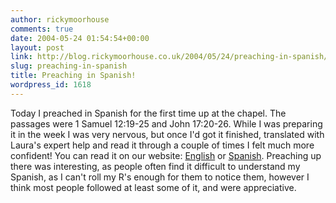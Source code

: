 ```yaml
---
author: rickymoorhouse
comments: true
date: 2004-05-24 01:54:54+00:00
layout: post
link: http://blog.rickymoorhouse.co.uk/2004/05/24/preaching-in-spanish/
slug: preaching-in-spanish
title: Preaching in Spanish!
wordpress_id: 1618
---
```


Today I preached in Spanish for the first time up at the chapel. The passages were 1 Samuel 12:19-25 and John 17:20-26. While I was preparing it in the week I was very nervous, but once I'd got it finished, translated with Laura's expert help and read it through a couple of times I felt much more confident! You can read it on our website: [English](http://www.samespirit.net/articles/2004-05-23) or [Spanish](http://www.stuff.samespirit.net/articles/2004-05-23).  Preaching up there was interesting, as people often find it difficult to understand my Spanish, as I can't roll my R's enough for them to notice them, however I think most people followed at least some of it, and were appreciative.
